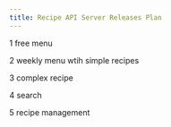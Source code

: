 ```yaml
---
title: Recipe API Server Releases Plan
---
```


1 free menu

2 weekly menu wtih simple recipes

3 complex recipe

4 search

5 recipe management
